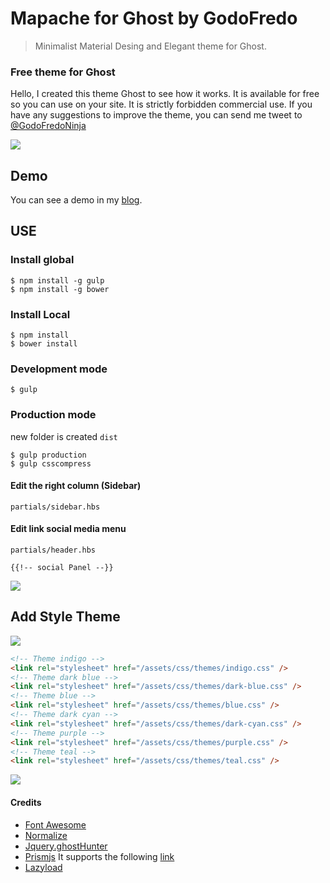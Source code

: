 # Mapache for Ghost by GodoFredo
> Minimalist Material Desing and Elegant theme for Ghost.

### Free theme for Ghost

Hello, I created this theme Ghost to see how it works. It is available for free so you can use on your site. It is strictly forbidden commercial use. If you have any suggestions to improve the theme,  you can send me tweet to [@GodoFredoNinja](https://twitter.com/GodoFredoNinja)

![](https://farm1.staticflickr.com/735/20419920384_388ae3e13b_b.jpg)


## Demo
You can see a demo in my [blog](https://godofredo.ninja/blog).

## USE

### Install global
```
$ npm install -g gulp
$ npm install -g bower
```

### Install Local
```
$ npm install
$ bower install
```
### Development mode
```
$ gulp
```

### Production mode

new folder is created `dist`

```
$ gulp production
$ gulp csscompress
```


#### Edit the right column (Sidebar)

`partials/sidebar.hbs`

#### Edit link social media menu

`partials/header.hbs`
```
{{!-- social Panel --}}
```
![](https://farm6.staticflickr.com/5763/20422068373_ef92b9173e_b.jpg)

## Add Style Theme
![](https://farm6.staticflickr.com/5761/20965840408_40e7cc54db_b.jpg)


```html
<!-- Theme indigo -->
<link rel="stylesheet" href="/assets/css/themes/indigo.css" />
<!-- Theme dark blue -->
<link rel="stylesheet" href="/assets/css/themes/dark-blue.css" />
<!-- Theme blue -->
<link rel="stylesheet" href="/assets/css/themes/blue.css" />
<!-- Theme dark cyan -->
<link rel="stylesheet" href="/assets/css/themes/dark-cyan.css" />
<!-- Theme purple -->
<link rel="stylesheet" href="/assets/css/themes/purple.css" />
<!-- Theme teal -->
<link rel="stylesheet" href="/assets/css/themes/teal.css" />
```
![](https://farm6.staticflickr.com/5746/20967081389_8994c1f1b5_b.jpg)

#### Credits
- [Font Awesome](http://fontawesome.io/)
- [Normalize](https://necolas.github.io/normalize.css/)
- [Jquery.ghostHunter](https://github.com/jamalneufeld/ghostHunter)
- [Prismjs](http://prismjs.com/)  It supports the following [link](http://prismjs.com/download.html?themes=prism-okaidia&languages=markup+css+clike+javascript+handlebars+jade+java+php+python+jsx+ruby+sas+stylus+swift)
- [Lazyload](https://github.com/verlok/lazyload)
